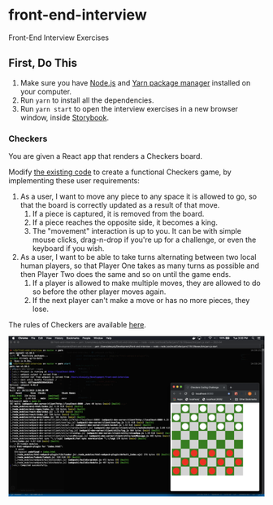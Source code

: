 # front-end-interview

Front-End Interview Exercises

## First, Do This

1. Make sure you have [Node.js](https://nodejs.org/en/) and [Yarn package manager](https://yarnpkg.com/lang/en/) installed on your computer.
1. Run `yarn` to install all the dependencies.
1. Run `yarn start` to open the interview exercises in a new browser window, inside [Storybook](https://storybook.js.org/).

### Checkers

You are given a React app that renders a Checkers board.

Modify [the existing code](https://github.com/Intelight/front-end-interview/blob/master/stories/Checkers.stories.js#L10) to create a functional Checkers game, by implementing these user requirements:

1. As a user, I want to move any piece to any space it is allowed to go, so that the board is correctly updated as a result of that move.
    1. If a piece is captured, it is removed from the board.
    1. If a piece reaches the opposite side, it becomes a king.
    1. The "movement" interaction is up to you. It can be with simple mouse clicks, drag-n-drop if you're up for a challenge, or even the keyboard if you wish.
1. As a user, I want to be able to take turns alternating between two local human players, so that Player One takes as many turns as possible and then Player Two does the same and so on until the game ends.
    1. If a player is allowed to make multiple moves, they are allowed to do so before the other player moves again.
    1. If the next player can't make a move or has no more pieces, they lose.

The rules of Checkers are available [here](https://www.wikihow.com/Play-Checkers).

![Screenshot](https://raw.githubusercontent.com/Intelight/front-end-interview/master/screenshot.png)
